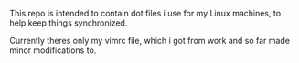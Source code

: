 This repo is intended to contain dot files i use for my Linux machines, to help keep things synchronized.

Currently theres only my vimrc file, which i got from work and so far made minor modifications to.
